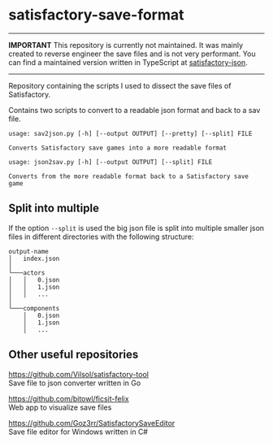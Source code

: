 # satisfactory-save-format


---
**IMPORTANT** 
This repository is currently not maintained. It was mainly created to reverse engineer the save files and is not very performant. You can find a maintained version written in TypeScript at [satisfactory-json](https://github.com/ficsit-felix/satisfactory-json).

---

Repository containing the scripts I used to dissect the save files of Satisfactory.

Contains two scripts to convert to a readable json format and back to a sav file.

```
usage: sav2json.py [-h] [--output OUTPUT] [--pretty] [--split] FILE

Converts Satisfactory save games into a more readable format
```

```
usage: json2sav.py [-h] [--output OUTPUT] [--split] FILE

Converts from the more readable format back to a Satisfactory save game
```

## Split into multiple 
If the option `--split` is used the big json file is split into multiple smaller json files in different directories with the following structure:
```
output-name
│   index.json
│
└───actors
│   │   0.json
│   │   1.json
│   │   ...
│   
└───components
    │   0.json
    │   1.json
    │   ...
```


## Other useful repositories

https://github.com/Vilsol/satisfactory-tool  
Save file to json converter written in Go

https://github.com/bitowl/ficsit-felix  
Web app to visualize save files

https://github.com/Goz3rr/SatisfactorySaveEditor  
Save file editor for Windows written in C#
